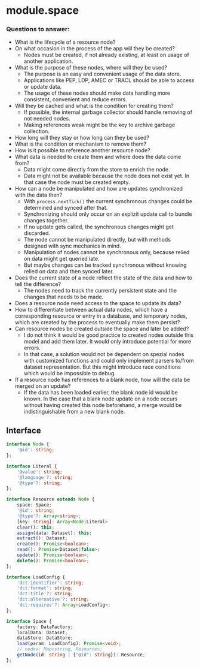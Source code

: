 # module.space

### Questions to answer:

- What is the lifecycle of a resource node?
- On what occasion in the process of the app will they be created?
    - Nodes must be created, if not already existing, at least on usage of another application.
- What is the purpose of these nodes, where will they be used?
    - The purpose is an easy and convenient usage of the data store.
    - Applications like PEP, LDP, AMEC or TRACL should be able to access or update data.
    - The usage of these nodes should make data handling more consistent, convenient and reduce errors.
- Will they be cached and what is the condition for creating them?
    - If possible, the internal garbage collector should handle removing of not needed nodes.
    - Making references weak might be the key to archive garbage collection.
- How long will they stay or how long can they be used?
- What is the condition or mechanism to remove them?
- How is it possible to reference another resource node?
- What data is needed to create them and where does the data come from?
    - Data might come directly from the store to enrich the node.
    - Data might not be available because the node does not exist yet. In that case the node must be created empty.
- How can a node be manipulated and how are updates synchronized with the data then?
    - With `process.nextTick()` the current synchronous changes could be determined and synced after that.
    - Synchronizing should only occur on an explizit update call to bundle changes together.
    - If no update gets called, the synchronous changes might get discarded.
    - The node cannot be manipulated directly, but with methods designed with sync mechanics in mind.
    - Manipulation of nodes cannot be synchronous only, because relied on data might get queried late.
    - But maybe changes can be tracked synchronous without knowing relied on data and then synced later.
- Does the current state of a node reflect the state of the data and how to tell the difference?
    - The nodes need to track the currently persistent state and the changes that needs to be made.
- Does a resource node need access to the space to update its data?
- How to differentiate between actual data nodes, which have a corresponding resource or entry in a database, and
  temporary nodes, which are created by the process to eventually make them persist?
- Can resource nodes be created outside the space and later be added?
    - I do not think it would be good practice to created nodes outside this model and add them later. It would only
      introduce potential for more errors.
    - In that case, a solution would not be dependent on spezial nodes with customized functions and could only
      implement parsers to/from dataset representation. But this might introduce race conditions which would be
      impossible to debug.
- If a resource node has references to a blank node, how will the data be merged on an update?
    - If the data has been loaded earlier, the blank node id would be known. In the case that a blank node update on a
      node occurs without having created this node beforehand, a merge would be indistinguishable from a new blank node.


## Interface

```ts
interface Node {
    '@id': string;
};

interface Literal {
    '@value': string;
    '@language'?: string;
    '@type'?: string;
};

interface Resource extends Node {
    space: Space;
    '@id': string;
    '@type'?: Array<string>;
    [key: string]: Array<Node|Literal>
    clear(): this;
    assign(data: Dataset): this;
    extract(): Dataset;
    create(): Promise<boolean>;
    read(): Promise<Dataset|false>;
    update(): Promise<boolean>;
    delete(): Promise<boolean>;
};

interface LoadConfig {
    'dct:identifier': string;
    'dct:format': string;
    'dct:title'?: string;
    'dct:alternative'?: string;
    'dct:requires'?: Array<LoadConfig>;
};

interface Space {
    factory: DataFactory;
    localData: Dataset;
    dataStore: DataStore;
    load(param: LoadConfig): Promise<void>;
    // nodes: Map<string, Resource>;
    getNode(id: string | {"@id": string}): Resource;
};
```